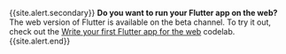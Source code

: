 {{site.alert.secondary}}
  **Do you want to run your Flutter app on the web?**
  The web version of Flutter is available on the beta channel.
  To try it out, check out the
  [Write your first Flutter app for the web][] codelab.
{{site.alert.end}}

[Write your first Flutter app for the web]: /docs/get-started/web
